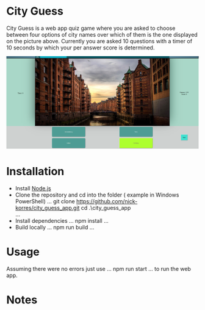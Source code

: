# City Guess 

City Guess is a web app quiz game where you are asked to choose between four options of city names over which of them is the one displayed on the picture above.
Currently you are asked 10 questions with a timer of 10 seconds by which your per answer score is determined.

<p align="center">
  <img src="./src/assets/example.png" alt="Example" width="800">
</p>

# Installation

* Install [Node.js](https://nodejs.org)
* Clone the repository and cd into the folder ( example in Windows PowerShell)
  ...
  git clone https://github.com/nick-korres/city_guess_app.git
  cd .\city_guess_app\
  ...
* Install dependencies
  ...
  npm install 
  ...
* Build locally
  ...
  npm run build
  ...

# Usage
  Assuming there were no errors just use
  ...
  npm run start
  ...
  to run the web app. 

# Notes

